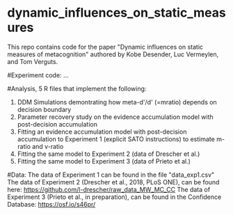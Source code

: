 # dynamic_influences_on_static_measures
This repo contains code for the paper "Dynamic influences on static measures of metacognition" authored by Kobe Desender, Luc Vermeylen, and Tom Verguts.

#Experiment code:
...

#Analysis, 5 R files that implement the following: 
1. DDM Simulations demontrating how meta-d'/d' (=mratio) depends on decision boundary
2. Parameter recovery study on the evidence accumulation model with post-decision accumulation
3. Fitting an evidence accumulation model with post-decision accumulation to Experiment 1 (explicit SATO instructions) to estimate m-ratio and v-ratio
4. Fitting the same model to Experiment 2 (data of Drescher et al.)
5. Fitting the same model to Experiment 3 (data of Prieto et al.)

#Data:
The data of Experiment 1 can be found in the file "data_exp1.csv"
The data of Experiment 2 (Drescher et al., 2018, PLoS ONE), can be found here: https://github.com/l-drescher/raw_data_MW_MC_CC
The data of Experiment 3 (Prieto et al., in preparation), can be found in the Confidence Database: https://osf.io/s46pr/
